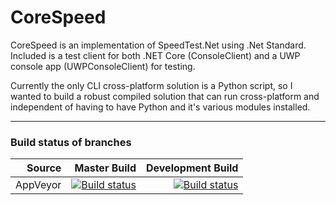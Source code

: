 CoreSpeed
=========

CoreSpeed is an implementation of SpeedTest.Net using .Net Standard.  Included is a test client for both .NET Core (ConsoleClient) and a UWP console app (UWPConsoleClient) for testing.  

Currently the only CLI cross-platform solution is a Python script, so I wanted to build a robust compiled solution that can run cross-platform and independent of having to have Python and it's various modules installed.

----------------------------------------------------------------------------------------------------------------------------------------------------


### Build status of branches

| Source  |   Master Build   |   Development Build   |
|--------:|-----------------:|----------------------:|
| AppVeyor| [![Build status](https://ci.appveyor.com/api/projects/status/o4ysawi7nqumr03w/branch/master?svg=true)](https://ci.appveyor.com/project/tibmeister/corespeed/branch/master) | [![Build status](https://ci.appveyor.com/api/projects/status/o4ysawi7nqumr03w/branch/development?svg=true)](https://ci.appveyor.com/project/tibmeister/corespeed/branch/development)|
<!--
| AppVeyor (Windows) | Master |[![Build status](https://ci.appveyor.com/api/projects/status/o4ysawi7nqumr03w/branch/master?svg=true)](https://ci.appveyor.com/project/tibmeister/corespeed/branch/master)|
| AppVeyor (Windows) | Development |[![Build status](https://ci.appveyor.com/api/projects/status/o4ysawi7nqumr03w/branch/development?svg=true)](https://ci.appveyor.com/project/tibmeister/corespeed/branch/development)|-->
